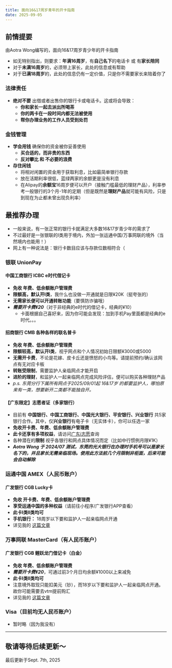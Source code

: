 ```yaml
---
title: 面向16&17周岁青年的开卡指南
date: 2025-09-05
---
```


## 前情提要
由Aotra Wong编写的，面向16&17周岁青少年的开卡指南
* 如无特别指出，则要求：**年满16周岁**，有**自己名下**的电话卡 或 有**家长陪同**
* 对于**未满16周岁**的，必须带上家长，此处的信息或有帮助
* 对于**已满18周岁**的，此处的信息仍有一定价值，只是你不需要家长来陪着你了

### 法律责任
* **绝对不要** 出借或者出售你的银行卡或电话卡。这或将会导致：
    * **你和家长一起去派出所喝茶**
    * **你的两卡在一段时间内都无法被使用**
    * **帮你办理业务的工作人员受到处罚**

### 金钱管理
* **学会用钱** 确保你的资金被你妥善使用
    * **买合适的，而非贵的东西**
    * **反对攀比 和 不必要的浪费**
* **存住闲钱**
    * 将相对闲置的资金用于获取利息，比如最简单银行存款
    * 放在活期利率很低，蓝绿两家的余额更是没有利息
    * 在Alipay的**余额宝**16周岁便可以开户（接触门槛最低的理财产品），利率参考一般银行的3个月-1年的定期（但是既然是**理财产品**就可能有风险，只是到现在为止都未曾出现负利率）

## 最推荐办理
* 一般来说，有一张正常的银行卡就满足大多数16&17岁青少年的需求了
* 不过最好是一张银联的I类用于境内，外加一张运通中国/万事网联的境外（当然境内也能用！）
* 网上有一种说法是：银行卡数目应该与存款位数相符合（

### 银联 UnionPay
#### 中国工商银行 ICBC e时代借记卡
* **免收 年费、低余额账户管理费**
* **限额高，默认开I类**，我什么也没做一开通就是日限¥20K（挺夸张的）
* **无需家长便可以开通转账功能**（要慎防诈骗哦）
* ***需要开卡费¥20***（对于非经典的e时代的借记卡，经典的¥10）
    * 卡面根据自己喜好来，因为你可能会发现：加到手机Pay里面都是经典的e时代。。。
#### 招商银行 CMB 各种各样的联名普卡
* **免收 年费、低余额账户管理费**
* **限额较高，默认开I类**，视乎网点和个人情况初始日限额¥3000或5000
* **无需开卡费**，不论是花嫁、皮卡丘还是愤怒的小鸟等。请提前预约/确认该网点有无对应卡板
* **转账受限制**，需要监护人亲临网点才能开启
* **进阶的理财**，和监护人一起亲临网点完成风险评估，便可以购买各种理财产品
* *p.s. 东莞分行下属所有网点于2025/09/01起 16&17岁 的都要监护人，哪怕原来有一类，想要新开二类都不能独自开。*
#### 【广东限定】志愿者证（多家银行）
* 目前有 **中国银行、中国工商银行、中国光大银行、平安银行、兴业银行** 共5家银行合作。其中，仅**兴业银行**有电子卡（无实体卡），你可以任选一家
* **免收开卡费、年费、低余额账户管理费**
* **此卡还享有多项权益**，请访问[广东i志愿](https://www.izyz.org/card)查询
* 各种潜在的**限制** 视乎各银行和网点具体情况而定（比如中行惯例月限¥1K）
* ***Aotra Wong 于 2024/07 测试，东莞的光大银行在办理时手机号可以是家长名下的，并且家长无需亲临现场。使用此方法前几个月限制非柜面，后来可能会自动解除***

### 运通中国 AMEX（人民币账户）
#### 广发银行 CGB Lucky卡
* **免收 开卡费、年费、低余额账户管理费**
* **享受运通中国的多种权益**（请前往小程序/广发银行APP查看）
* **此卡I类II类均可**
* **手机银行：** 18周岁以下要和监护人一起亲临网点开通
* 详见我的 [这篇文章](/eco/bank/cgblucky)

### 万事网联 MasterCard（有人民币账户）
#### 广发银行 CGB 鲤跃龙门借记卡（白金）
* **免收 年费、低余额账户管理费**
* ***需要开卡费¥20***，可通过前3个月日均余额¥1000以上来减免
* **此卡I类II类均可**
* 注意境外取现只能扣美元（钞），而18岁以下要和监护人一起亲临网点开通。故你可能需要去vtm提前购汇
* 详见我的 [这篇文章](/eco/bank/cgblylm)

### Visa（目前均无人民币账户）
* 暂时略（因为我没有）

---

## 敬请等待后续更新～
最后更新于Sept. 7th, 2025